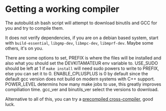 # Getting a working compiler

The autobuild.sh bash script will attempt to download binutils and GCC for you and try to compile them.

It does not verify dependencies, if you are on a debian based system, start with `build-essential`, `libgmp-dev`, `libmpc-dev`, `libmprf-dev`. Maybe some others, it's on you.

There are some options to set, PREFIX is where the files will be installed and also what you should set the DEVKITAMATEUR env variable to. USE\_SUDO should be left at 1 if `make install` will need sudo powers to write to PREFIX, else you can set it to 0. ENABLE\_CPLUSPLUS is 0 by default since the default gcc version does not build on modern systems with C++ support. POWER\_LEVEL determins how many make jobs to use, this greatly improves compiliation time. gcc\_ver and binutils\_ver select the versions to download.

Alternative to all of this, you can try a [precompiled cross-compiler](http://gh.andrewtech.net/assets/static/ppc-cross.tar.7z), good luck.
